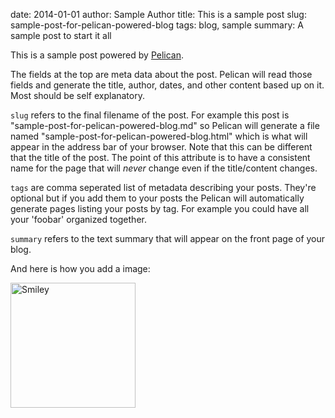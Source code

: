 date: 2014-01-01
author: Sample Author
title: This is a sample post
slug: sample-post-for-pelican-powered-blog
tags: blog, sample
summary: A sample post to start it all

This is a sample post powered by [Pelican].

The fields at the top are meta data about the post. Pelican will read those fields and generate the title, author, dates, and other content based up on it. Most should be self explanatory. 

`slug` refers to the final filename of the post. For example this post is "sample-post-for-pelican-powered-blog.md" so Pelican will generate a file named "sample-post-for-pelican-powered-blog.html" which is what will appear in the address bar of your browser. Note that this can be different that the title of the post. The point of this attribute is to have a consistent name for the page that will *never* change even if the title/content changes.

`tags` are comma seperated list of metadata describing your posts. They're optional but if you add them to your posts the Pelican will automatically generate pages listing your posts by tag. For example you could have all your 'foobar' organized together.

`summary` refers to the text summary that will appear on the front page of your blog.

And here is how you add a image:

<img width="200" height="200" src="/images/smiley.png" alt="Smiley" title="What you feel like when blogging with Pelican" />

[Pelican]: http://getpelican.com/
